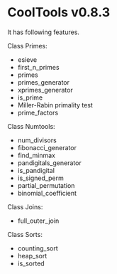 CoolTools v0.8.3
=========

It has following features.

Class Primes:
- esieve
- first_n_primes
- primes
- primes_generator
- xprimes_generator
- is_prime
- Miller-Rabin primality test
- prime_factors

Class Numtools:
- num_divisors
- fibonacci_generator
- find_minmax
- pandigitals_generator
- is_pandigital
- is_signed_perm
- partial_permutation
- binomial_coefficient

Class Joins:
- full_outer_join

Class Sorts:
- counting_sort
- heap_sort
- is_sorted